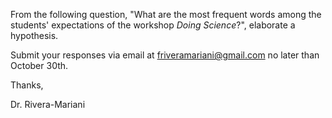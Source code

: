 From the following question, "What are the most frequent words among the students' expectations of the workshop *Doing Science*?", elaborate a hypothesis. 

Submit your responses via email at friveramariani@gmail.com no later than October 30th.

Thanks,

Dr. Rivera-Mariani 